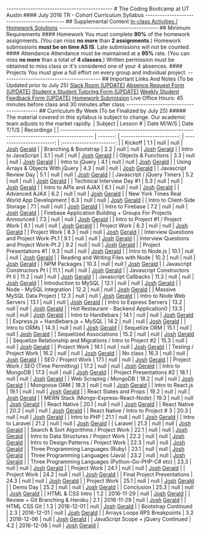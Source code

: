 -------------------------------------------- # The Coding Bootcamp at UT Austin #### July 2016 TR - Cohort Curriculum Syllabus -------------------------------------------- ## Supplemental Content [In-class Activities / Homework Solutions](SupplementalContent.md) ----------------------------------------- ## Minimum Requirements #### Homework You must complete **90%** of the homework assignments. (You can miss **no more** than **2 assignments**.) Homework submissions **must be on time AS IS**. Late submissions will not be counted. #### Attendance Attendance must be maintained at a **95%** rate. (You can miss **no more** than a total of **4 classes**.) Written permission must be obtained to miss class or it's considered one of your 4 absences. #### Projects You must give a full effort on every group and individual project. ----------------------------------------- ## Important Links And Notes (To be Updated prior to July 25) [Slack Room (UPDATE)]() [Absence Request Form (UPDATE)]() [Student x Student Tutoring Form (UPDATE)]() [Weekly Student Feedback Form (UPDATE)](http://www.bootcampspot.com/feedback/studentFeedback) [Homework Submission](http://bootcampspot.com) Live Office Hours: 45 minutes before class and 30 minutes after class ----------------------------------------- ## Curriculum By Week (To be Finalized by July 25) ##### The material covered in this syllabus is subject to change. Our academic team adjusts to the market rapidly. | Subject | Lesson # | Date
M/W/S | Date
T/T/S | Recordings | | ------------------------------------------------------------------------------------------- | -------: | ------------------------: | ------------------------: | :----------------------: | | Kickoff | 1.1 | null | null | [Josh](undefined)
[Gerald](undefined) | | Branching & Bootstrap | 2.2 | null | null | [Josh](undefined)
[Gerald](undefined) | | Intro to JavaScript | 3.1 | null | null | [Josh](undefined)
[Gerald](undefined) | | Objects & Functions | 3.3 | null | null | [Josh](undefined)
[Gerald](undefined) | | Intro to jQuery | 4.1 | null | null | [Josh](undefined)
[Gerald](undefined) | | Using Arrays & Objects With jQuery | 4.3 | null | null | [Josh](undefined)
[Gerald](undefined) | | Javascript Review Day | 5.1 | null | null | [Josh](undefined)
[Gerald](undefined) | | Javascript / jQuery Timers | 5.2 | null | null | [Josh](undefined)
[Gerald](undefined) | | Technical Interview Day #1 | 5.3 | null | null | [Josh](undefined)
[Gerald](undefined) | | Intro to APIs and AJAX | 6.1 | null | null | [Josh](undefined)
[Gerald](undefined) | | Advanced AJAX | 6.2 | null | null | [Josh](undefined)
[Gerald](undefined) | | New York Times Real World App Development | 6.3 | null | null | [Josh](undefined)
[Gerald](undefined) | | Intro to Client-Side Storage | 7.1 | null | null | [Josh](undefined)
[Gerald](undefined) | | Intro to Firebase | 7.2 | null | null | [Josh](undefined)
[Gerald](undefined) | | Firebase Application Building + Groups For Projects Announced | 7.3 | null | null | [Josh](undefined)
[Gerald](undefined) | | Intro to Project #1 / Project Work | 8.1 | null | null | [Josh](undefined)
[Gerald](undefined) | | Project Work | 8.2 | null | null | [Josh](undefined)
[Gerald](undefined) | | Project Work | 8.3 | null | null | [Josh](undefined)
[Gerald](undefined) | | Interview Questions and Project Work-Pt.1 | 9.1 | null | null | [Josh](undefined)
[Gerald](undefined) | | Interview Questions and Project Work-Pt.2 | 9.2 | null | null | [Josh](undefined)
[Gerald](undefined) | | Project Presentations #1 | 9.3 | null | null | [Josh](undefined)
[Gerald](undefined) | | Intro to Node.js | 10.1 | null | null | [Josh](undefined)
[Gerald](undefined) | | Reading and Writing Files with Node | 10.2 | null | null | [Josh](undefined)
[Gerald](undefined) | | NPM Packages | 10.3 | null | null | [Josh](undefined)
[Gerald](undefined) | | Javascript Constructors Pt I | 11.1 | null | null | [Josh](undefined)
[Gerald](undefined) | | Javascript Constructors Pt II | 11.2 | null | null | [Josh](undefined)
[Gerald](undefined) | | Javascript Callbacks | 11.3 | null | null | [Josh](undefined)
[Gerald](undefined) | | Introduction to MySQL | 12.1 | null | null | [Josh](undefined)
[Gerald](undefined) | | Node - MySQL Integration | 12.2 | null | null | [Josh](undefined)
[Gerald](undefined) | | Massive MySQL Data Project | 12.3 | null | null | [Josh](undefined)
[Gerald](undefined) | | Intro to Node Web Servers | 13.1 | null | null | [Josh](undefined)
[Gerald](undefined) | | Intro to Express Servers | 13.2 | null | null | [Josh](undefined)
[Gerald](undefined) | | Hot Restaurant - Backend Application0 | 13.3 | null | null | [Josh](undefined)
[Gerald](undefined) | | Intro to Handlebars | 14.1 | null | null | [Josh](undefined)
[Gerald](undefined) | | Express.js + Handlebars.js + MySQL | 14.2 | null | null | [Josh](undefined)
[Gerald](undefined) | | Intro to ORMs | 14.3 | null | null | [Josh](undefined)
[Gerald](undefined) | | Sequelize ORM | 15.1 | null | null | [Josh](undefined)
[Gerald](undefined) | | Sequelized Associations | 15.2 | null | null | [Josh](undefined)
[Gerald](undefined) | | Sequelize Relationship and Migrations / Intro to Project #2 | 15.3 | null | null | [Josh](undefined)
[Gerald](undefined) | | Project Work | 16.1 | null | null | [Josh](undefined)
[Gerald](undefined) | | Testing / Project Work | 16.2 | null | null | [Josh](undefined)
[Gerald](undefined) | | No class | 16.3 | null | null | [Josh](undefined)
[Gerald](undefined) | | SEO / Project Work | 17.1 | null | null | [Josh](undefined)
[Gerald](undefined) | | Project Work / SEO (Time Permitting) | 17.2 | null | null | [Josh](undefined)
[Gerald](undefined) | | Intro to MongoDB | 17.3 | null | null | [Josh](undefined)
[Gerald](undefined) | | Project Presentations #2 | 18.1 | null | null | [Josh](undefined)
[Gerald](undefined) | | Web Scraping / MongoDB | 18.2 | null | null | [Josh](undefined)
[Gerald](undefined) | | Mongoose ORM | 18.3 | null | null | [Josh](undefined)
[Gerald](undefined) | | Intro to React.js | 19.1 | null | null | [Josh](undefined)
[Gerald](undefined) | | React States and Props | 19.2 | null | null | [Josh](undefined)
[Gerald](undefined) | | MERN Stack (Mongo-Express-React-Node) | 19.3 | null | null | [Josh](undefined)
[Gerald](undefined) | | React Native | 20.1 | null | null | [Josh](undefined)
[Gerald](undefined) | | React Native | 20.2 | null | null | [Josh](undefined)
[Gerald](undefined) | | React Native / Intro to Project # 3 | 20.3 | null | null | [Josh](undefined)
[Gerald](undefined) | | Intro to PHP | 21.1 | null | null | [Josh](undefined)
[Gerald](undefined) | | Intro to Laravel | 21.2 | null | null | [Josh](undefined)
[Gerald](undefined) | | Laravel | 21.3 | null | null | [Josh](undefined)
[Gerald](undefined) | | Search & Sort Algorithms / Project Work | 22.1 | null | null | [Josh](undefined)
[Gerald](undefined) | | Intro to Data Structures / Project Work | 22.2 | null | null | [Josh](undefined)
[Gerald](undefined) | | Intro to Design Patterns / Project Work | 22.3 | null | null | [Josh](undefined)
[Gerald](undefined) | | Three Programming Languages (Ruby) | 23.1 | null | null | [Josh](undefined)
[Gerald](undefined) | | Three Programming Languages (Java) | 23.2 | null | null | [Josh](undefined)
[Gerald](undefined) | | Three Programming Languages (Python-Go-PHP-C# etc) | 23.3 | null | null | [Josh](undefined)
[Gerald](undefined) | | Project Work | 24.1 | null | null | [Josh](undefined)
[Gerald](undefined) | | Project Work | 24.2 | null | null | [Josh](undefined)
[Gerald](undefined) | | Final Project Presentations | 24.3 | null | null | [Josh](undefined)
[Gerald](undefined) | | Project Work | 25.1 | null | null | [Josh](undefined)
[Gerald](undefined) | | Demo Day | 25.2 | null | null | [Josh](undefined)
[Gerald](undefined) | | Conclusion | 25.3 | null | null | [Josh](undefined)
[Gerald](undefined) | | HTML & CSS Intro | 1.2 | 2016-11-29 | null | [Josh](undefined)
[Gerald](undefined) | | Review + Git Branching & Heroku | 2.1 | 2016-11-29 | null | [Josh](undefined)
[Gerald](undefined) | | HTML CSS Git | 1.3 | 2016-12-01 | null | [Josh](undefined)
[Gerald](undefined) | | Bootstrap Continued | 2.3 | 2016-12-01 | null | [Josh](undefined)
[Gerald](undefined) | | Arrays Loops RPS Breakpoints | 3.2 | 2016-12-06 | null | [Josh](undefined)
[Gerald](undefined) | | JavaScript Scope + jQuery Continued | 4.2 | 2016-12-06 | null | [Josh](undefined)
[Gerald](undefined) |
